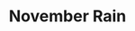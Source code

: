 ---
layout: product
product_id: 1419065491518
id: 1419065491518
title: November Rain
body_html: >-
  <p>Taken at Alouette Lake, BC during November of 2016.</p>

  <p>Taken in Golden Ears, BC this photo portrays the stunning backdrop of Alouette Lake during a November rainstorm. We had brought the string lights hoping to have a nice overcast shoot incorporating the lights, but the rain prompted us to be creative and try something new.</p>

  <p> </p>
vendor: Connell McCarthy
product_type: Posters, Prints, & Visual Artwork
created_at: 2018-08-22T19:49:19-04:00
handle: november-rain
updated_at: 2022-06-27T13:51:56-04:00
published_at: 2018-08-22T19:38:24-04:00
template_suffix: ""
status: active
published_scope: global
tags: Batch 01, fog, foggy, lake, mountain, mountains, people, Print, rain,
  umbrella, water
admin_graphql_api_id: gid://shopify/Product/1419065491518
variants:
  - id: 39577141248062
    product_id: 1419065491518
    title: 8x10” / Full Colour
    price: "35.00"
    sku: CM-PP-B1-08-XXS-FC
    position: 1
    inventory_policy: continue
    compare_at_price: null
    fulfillment_service: manual
    inventory_management: shopify
    option1: 8x10”
    option2: Full Colour
    option3: null
    created_at: 2021-09-01T14:14:24-04:00
    updated_at: 2022-02-07T15:55:55-05:00
    taxable: true
    barcode: ""
    grams: 208
    image_id: 6198853107774
    weight: 0.208
    weight_unit: kg
    inventory_item_id: 41671581892670
    inventory_quantity: 100
    old_inventory_quantity: 100
    requires_shipping: true
    admin_graphql_api_id: gid://shopify/ProductVariant/39577141248062
  - id: 39577141280830
    product_id: 1419065491518
    title: 8x10” / Black & White
    price: "35.00"
    sku: CM-PP-B1-08-XXS-BW
    position: 2
    inventory_policy: continue
    compare_at_price: null
    fulfillment_service: manual
    inventory_management: shopify
    option1: 8x10”
    option2: Black & White
    option3: null
    created_at: 2021-09-01T14:14:24-04:00
    updated_at: 2022-02-07T15:56:01-05:00
    taxable: true
    barcode: ""
    grams: 208
    image_id: 6198853075006
    weight: 0.208
    weight_unit: kg
    inventory_item_id: 41671581925438
    inventory_quantity: 100
    old_inventory_quantity: 100
    requires_shipping: true
    admin_graphql_api_id: gid://shopify/ProductVariant/39577141280830
  - id: 39577141313598
    product_id: 1419065491518
    title: 8.5x11” / Full Colour
    price: "35.00"
    sku: CM-PP-B1-08-XS-FC
    position: 3
    inventory_policy: continue
    compare_at_price: null
    fulfillment_service: manual
    inventory_management: shopify
    option1: 8.5x11”
    option2: Full Colour
    option3: null
    created_at: 2021-09-01T14:14:24-04:00
    updated_at: 2022-02-07T15:56:01-05:00
    taxable: true
    barcode: ""
    grams: 208
    image_id: 6198853107774
    weight: 0.208
    weight_unit: kg
    inventory_item_id: 41671581958206
    inventory_quantity: 100
    old_inventory_quantity: 100
    requires_shipping: true
    admin_graphql_api_id: gid://shopify/ProductVariant/39577141313598
  - id: 39577141346366
    product_id: 1419065491518
    title: 8.5x11” / Black & White
    price: "35.00"
    sku: CM-PP-B1-08-XS-BW
    position: 4
    inventory_policy: continue
    compare_at_price: null
    fulfillment_service: manual
    inventory_management: shopify
    option1: 8.5x11”
    option2: Black & White
    option3: null
    created_at: 2021-09-01T14:14:24-04:00
    updated_at: 2022-02-07T15:56:02-05:00
    taxable: true
    barcode: ""
    grams: 208
    image_id: 6198853075006
    weight: 0.208
    weight_unit: kg
    inventory_item_id: 41671581990974
    inventory_quantity: 100
    old_inventory_quantity: 100
    requires_shipping: true
    admin_graphql_api_id: gid://shopify/ProductVariant/39577141346366
  - id: 39577141379134
    product_id: 1419065491518
    title: 13x19” / Full Colour
    price: "40.00"
    sku: CM-PP-B1-08-S-FC
    position: 5
    inventory_policy: continue
    compare_at_price: null
    fulfillment_service: manual
    inventory_management: shopify
    option1: 13x19”
    option2: Full Colour
    option3: null
    created_at: 2021-09-01T14:14:24-04:00
    updated_at: 2022-02-07T15:56:01-05:00
    taxable: true
    barcode: ""
    grams: 208
    image_id: 6198853107774
    weight: 0.208
    weight_unit: kg
    inventory_item_id: 41671582023742
    inventory_quantity: 100
    old_inventory_quantity: 100
    requires_shipping: true
    admin_graphql_api_id: gid://shopify/ProductVariant/39577141379134
  - id: 39577141411902
    product_id: 1419065491518
    title: 13x19” / Black & White
    price: "40.00"
    sku: CM-PP-B1-08-S-BW
    position: 6
    inventory_policy: continue
    compare_at_price: null
    fulfillment_service: manual
    inventory_management: shopify
    option1: 13x19”
    option2: Black & White
    option3: null
    created_at: 2021-09-01T14:14:24-04:00
    updated_at: 2022-02-07T15:56:01-05:00
    taxable: true
    barcode: ""
    grams: 208
    image_id: 6198853075006
    weight: 0.208
    weight_unit: kg
    inventory_item_id: 41671582056510
    inventory_quantity: 100
    old_inventory_quantity: 100
    requires_shipping: true
    admin_graphql_api_id: gid://shopify/ProductVariant/39577141411902
  - id: 39577141444670
    product_id: 1419065491518
    title: 16x20” / Full Colour
    price: "50.00"
    sku: CM-PP-B1-08-M-FC
    position: 7
    inventory_policy: continue
    compare_at_price: null
    fulfillment_service: manual
    inventory_management: shopify
    option1: 16x20”
    option2: Full Colour
    option3: null
    created_at: 2021-09-01T14:14:24-04:00
    updated_at: 2022-02-07T15:56:02-05:00
    taxable: true
    barcode: ""
    grams: 208
    image_id: 6198853107774
    weight: 0.208
    weight_unit: kg
    inventory_item_id: 41671582089278
    inventory_quantity: 100
    old_inventory_quantity: 100
    requires_shipping: true
    admin_graphql_api_id: gid://shopify/ProductVariant/39577141444670
  - id: 39577141477438
    product_id: 1419065491518
    title: 16x20” / Black & White
    price: "50.00"
    sku: CM-PP-B1-08-M-BW
    position: 8
    inventory_policy: continue
    compare_at_price: null
    fulfillment_service: manual
    inventory_management: shopify
    option1: 16x20”
    option2: Black & White
    option3: null
    created_at: 2021-09-01T14:14:24-04:00
    updated_at: 2022-02-07T15:56:02-05:00
    taxable: true
    barcode: ""
    grams: 208
    image_id: 6198853075006
    weight: 0.208
    weight_unit: kg
    inventory_item_id: 41671582122046
    inventory_quantity: 100
    old_inventory_quantity: 100
    requires_shipping: true
    admin_graphql_api_id: gid://shopify/ProductVariant/39577141477438
  - id: 39577141510206
    product_id: 1419065491518
    title: 20x24” / Full Colour
    price: "60.00"
    sku: CM-PP-B1-08-L-FC
    position: 9
    inventory_policy: continue
    compare_at_price: null
    fulfillment_service: manual
    inventory_management: shopify
    option1: 20x24”
    option2: Full Colour
    option3: null
    created_at: 2021-09-01T14:14:24-04:00
    updated_at: 2022-02-07T15:56:02-05:00
    taxable: true
    barcode: ""
    grams: 208
    image_id: 6198853107774
    weight: 0.208
    weight_unit: kg
    inventory_item_id: 41671582154814
    inventory_quantity: 100
    old_inventory_quantity: 100
    requires_shipping: true
    admin_graphql_api_id: gid://shopify/ProductVariant/39577141510206
  - id: 39577141542974
    product_id: 1419065491518
    title: 20x24” / Black & White
    price: "60.00"
    sku: CM-PP-B1-08-L-BW
    position: 10
    inventory_policy: continue
    compare_at_price: null
    fulfillment_service: manual
    inventory_management: shopify
    option1: 20x24”
    option2: Black & White
    option3: null
    created_at: 2021-09-01T14:14:24-04:00
    updated_at: 2022-02-07T15:56:05-05:00
    taxable: true
    barcode: ""
    grams: 208
    image_id: 6198853075006
    weight: 0.208
    weight_unit: kg
    inventory_item_id: 41671582187582
    inventory_quantity: 100
    old_inventory_quantity: 100
    requires_shipping: true
    admin_graphql_api_id: gid://shopify/ProductVariant/39577141542974
  - id: 39577141575742
    product_id: 1419065491518
    title: 20x30” / Full Colour
    price: "70.00"
    sku: CM-PP-B1-08-XL-FC
    position: 11
    inventory_policy: continue
    compare_at_price: null
    fulfillment_service: manual
    inventory_management: shopify
    option1: 20x30”
    option2: Full Colour
    option3: null
    created_at: 2021-09-01T14:14:24-04:00
    updated_at: 2022-02-07T15:56:05-05:00
    taxable: true
    barcode: ""
    grams: 208
    image_id: 6198853107774
    weight: 0.208
    weight_unit: kg
    inventory_item_id: 41671582220350
    inventory_quantity: 100
    old_inventory_quantity: 100
    requires_shipping: true
    admin_graphql_api_id: gid://shopify/ProductVariant/39577141575742
  - id: 39577141608510
    product_id: 1419065491518
    title: 20x30” / Black & White
    price: "70.00"
    sku: CM-PP-B1-08-XL-BW
    position: 12
    inventory_policy: continue
    compare_at_price: null
    fulfillment_service: manual
    inventory_management: shopify
    option1: 20x30”
    option2: Black & White
    option3: null
    created_at: 2021-09-01T14:14:24-04:00
    updated_at: 2022-02-07T15:56:05-05:00
    taxable: true
    barcode: ""
    grams: 208
    image_id: 6198853075006
    weight: 0.208
    weight_unit: kg
    inventory_item_id: 41671582253118
    inventory_quantity: 100
    old_inventory_quantity: 100
    requires_shipping: true
    admin_graphql_api_id: gid://shopify/ProductVariant/39577141608510
  - id: 39577141641278
    product_id: 1419065491518
    title: 24x36” / Full Colour
    price: "90.00"
    sku: CM-PP-B1-08-XXL-FC
    position: 13
    inventory_policy: continue
    compare_at_price: null
    fulfillment_service: manual
    inventory_management: shopify
    option1: 24x36”
    option2: Full Colour
    option3: null
    created_at: 2021-09-01T14:14:24-04:00
    updated_at: 2022-02-07T15:56:05-05:00
    taxable: true
    barcode: ""
    grams: 208
    image_id: 6198853107774
    weight: 0.208
    weight_unit: kg
    inventory_item_id: 41671582285886
    inventory_quantity: 100
    old_inventory_quantity: 100
    requires_shipping: true
    admin_graphql_api_id: gid://shopify/ProductVariant/39577141641278
  - id: 39577141674046
    product_id: 1419065491518
    title: 24x36” / Black & White
    price: "90.00"
    sku: CM-PP-B1-08-XXL-BW
    position: 14
    inventory_policy: continue
    compare_at_price: null
    fulfillment_service: manual
    inventory_management: shopify
    option1: 24x36”
    option2: Black & White
    option3: null
    created_at: 2021-09-01T14:14:24-04:00
    updated_at: 2022-02-07T15:56:10-05:00
    taxable: true
    barcode: ""
    grams: 208
    image_id: 6198853075006
    weight: 0.208
    weight_unit: kg
    inventory_item_id: 41671582318654
    inventory_quantity: 100
    old_inventory_quantity: 100
    requires_shipping: true
    admin_graphql_api_id: gid://shopify/ProductVariant/39577141674046
  - id: 39577141706814
    product_id: 1419065491518
    title: 30x40” / Full Colour
    price: "100.00"
    sku: CM-PP-B1-08-XXXL-FC
    position: 15
    inventory_policy: continue
    compare_at_price: null
    fulfillment_service: manual
    inventory_management: shopify
    option1: 30x40”
    option2: Full Colour
    option3: null
    created_at: 2021-09-01T14:14:24-04:00
    updated_at: 2022-02-07T15:56:10-05:00
    taxable: true
    barcode: ""
    grams: 208
    image_id: 6198853107774
    weight: 0.208
    weight_unit: kg
    inventory_item_id: 41671582351422
    inventory_quantity: 100
    old_inventory_quantity: 100
    requires_shipping: true
    admin_graphql_api_id: gid://shopify/ProductVariant/39577141706814
  - id: 39577141739582
    product_id: 1419065491518
    title: 30x40” / Black & White
    price: "100.00"
    sku: CM-PP-B1-08-XXXL-BW
    position: 16
    inventory_policy: continue
    compare_at_price: null
    fulfillment_service: manual
    inventory_management: shopify
    option1: 30x40”
    option2: Black & White
    option3: null
    created_at: 2021-09-01T14:14:24-04:00
    updated_at: 2022-02-07T15:56:10-05:00
    taxable: true
    barcode: ""
    grams: 208
    image_id: 6198853075006
    weight: 0.208
    weight_unit: kg
    inventory_item_id: 41671582384190
    inventory_quantity: 100
    old_inventory_quantity: 100
    requires_shipping: true
    admin_graphql_api_id: gid://shopify/ProductVariant/39577141739582
options:
  - id: 1948200992830
    product_id: 1419065491518
    name: Size
    position: 1
    values:
      - 8x10”
      - 8.5x11”
      - 13x19”
      - 16x20”
      - 20x24”
      - 20x30”
      - 24x36”
      - 30x40”
  - id: 8589982302270
    product_id: 1419065491518
    name: Color
    position: 2
    values:
      - Full Colour
      - Black & White
images:
  - id: 6198853107774
    product_id: 1419065491518
    position: 1
    created_at: 2019-03-04T19:44:09-05:00
    updated_at: 2019-10-20T18:44:16-04:00
    alt: null
    width: 1000
    height: 1500
    src: https://cdn.shopify.com/s/files/1/1624/2355/products/CM---November-Rain-_Product-Mockup-2019.jpg?v=1571611456
    variant_ids:
      - 39577141248062
      - 39577141313598
      - 39577141379134
      - 39577141444670
      - 39577141510206
      - 39577141575742
      - 39577141641278
      - 39577141706814
    admin_graphql_api_id: gid://shopify/ProductImage/6198853107774
  - id: 6198853075006
    product_id: 1419065491518
    position: 2
    created_at: 2019-03-04T19:44:08-05:00
    updated_at: 2019-10-20T18:44:16-04:00
    alt: null
    width: 1000
    height: 1500
    src: https://cdn.shopify.com/s/files/1/1624/2355/products/CM---November-Rain-_Product-Mockup-2019_-B_W.jpg?v=1571611456
    variant_ids:
      - 39577141280830
      - 39577141346366
      - 39577141411902
      - 39577141477438
      - 39577141542974
      - 39577141608510
      - 39577141674046
      - 39577141739582
    admin_graphql_api_id: gid://shopify/ProductImage/6198853075006
  - id: 28230201344062
    product_id: 1419065491518
    position: 3
    created_at: 2021-05-04T20:21:37-04:00
    updated_at: 2021-05-04T20:21:37-04:00
    alt: null
    width: 2000
    height: 1800
    src: https://cdn.shopify.com/s/files/1/1624/2355/products/PAR_02_0001_df9723b2-036a-42fe-ad7a-b814f6b5a42e.png?v=1620174097
    variant_ids: []
    admin_graphql_api_id: gid://shopify/ProductImage/28230201344062
image:
  id: 6198853107774
  product_id: 1419065491518
  position: 1
  created_at: 2019-03-04T19:44:09-05:00
  updated_at: 2019-10-20T18:44:16-04:00
  alt: null
  width: 1000
  height: 1500
  src: https://cdn.shopify.com/s/files/1/1624/2355/products/CM---November-Rain-_Product-Mockup-2019.jpg?v=1571611456
  variant_ids:
    - 39577141248062
    - 39577141313598
    - 39577141379134
    - 39577141444670
    - 39577141510206
    - 39577141575742
    - 39577141641278
    - 39577141706814
  admin_graphql_api_id: gid://shopify/ProductImage/6198853107774

---